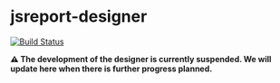 # jsreport-designer
[![Build Status](https://travis-ci.org/jsreport/jsreport-designer.png?branch=master)](https://travis-ci.org/jsreport/jsreport-designer)

**⚠️ The development of the designer is currently suspended. We will update here when there is further progress planned.**
